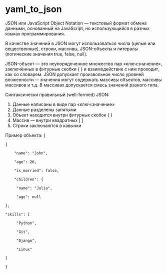 # yaml_to_json


JSON или JavaScript Object Notation — текстовый формат обмена данными, основанный на JavaScript, но использующийся в разных языках программирования.

В качестве значений в JSON могут использоваться числа (целые или вещественные), строки, массивы, JSON-объекты и литералы (логические значения true, false, null).

JSON-объект — это неупорядоченное множество пар «ключ:значение», заключённых в фигурные скобки { }  и взаимодействие с ним проходит, как со словарем.
JSON допускает произвольное число уровней вложенности -- значения могут содержать массивы объектов, массивы массивов и т.д. В массивах допускается смесь значений разного типа. 

Синтаксически правильный (well-formed) JSON:

1. Данные написаны в виде пар «ключ:значение»
2. Данные разделены запятыми
3. Объект находится внутри фигурных скобок { }
4. Массив — внутри квадратных [ ]
5. Строки заключаются в кавычки


Пример объекта: 
{
  
    {

        "name": "John",
  
        "age": 26,
  
        "is_married": false,
  
        "children": {
  
         "name": "Julia",
    
         "age": null
    
    },
  
    "skills": [
  
         "Python",
    
         "Git",
    
         "Django",
    
         "Linux"
    
    ]
  
    }

